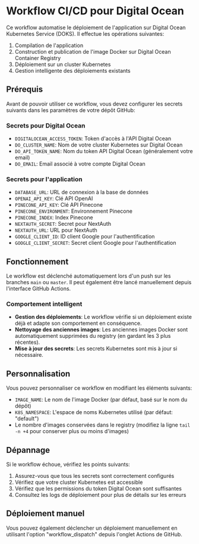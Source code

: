 # Workflow CI/CD pour Digital Ocean

Ce workflow automatise le déploiement de l'application sur Digital Ocean Kubernetes Service (DOKS). Il effectue les opérations suivantes:

1. Compilation de l'application
2. Construction et publication de l'image Docker sur Digital Ocean Container Registry
3. Déploiement sur un cluster Kubernetes
4. Gestion intelligente des déploiements existants

## Prérequis

Avant de pouvoir utiliser ce workflow, vous devez configurer les secrets suivants dans les paramètres de votre dépôt GitHub:

### Secrets pour Digital Ocean

- `DIGITALOCEAN_ACCESS_TOKEN`: Token d'accès à l'API Digital Ocean
- `DO_CLUSTER_NAME`: Nom de votre cluster Kubernetes sur Digital Ocean
- `DO_API_TOKEN_NAME`: Nom du token API Digital Ocean (généralement votre email)
- `DO_EMAIL`: Email associé à votre compte Digital Ocean

### Secrets pour l'application

- `DATABASE_URL`: URL de connexion à la base de données
- `OPENAI_API_KEY`: Clé API OpenAI
- `PINECONE_API_KEY`: Clé API Pinecone
- `PINECONE_ENVIRONMENT`: Environnement Pinecone
- `PINECONE_INDEX`: Index Pinecone
- `NEXTAUTH_SECRET`: Secret pour NextAuth
- `NEXTAUTH_URL`: URL pour NextAuth
- `GOOGLE_CLIENT_ID`: ID client Google pour l'authentification
- `GOOGLE_CLIENT_SECRET`: Secret client Google pour l'authentification

## Fonctionnement

Le workflow est déclenché automatiquement lors d'un push sur les branches `main` ou `master`. Il peut également être lancé manuellement depuis l'interface GitHub Actions.

### Comportement intelligent

- **Gestion des déploiements**: Le workflow vérifie si un déploiement existe déjà et adapte son comportement en conséquence.
- **Nettoyage des anciennes images**: Les anciennes images Docker sont automatiquement supprimées du registry (en gardant les 3 plus récentes).
- **Mise à jour des secrets**: Les secrets Kubernetes sont mis à jour si nécessaire.

## Personnalisation

Vous pouvez personnaliser ce workflow en modifiant les éléments suivants:

- `IMAGE_NAME`: Le nom de l'image Docker (par défaut, basé sur le nom du dépôt)
- `K8S_NAMESPACE`: L'espace de noms Kubernetes utilisé (par défaut: "default")
- Le nombre d'images conservées dans le registry (modifiez la ligne `tail -n +4` pour conserver plus ou moins d'images)

## Dépannage

Si le workflow échoue, vérifiez les points suivants:

1. Assurez-vous que tous les secrets sont correctement configurés
2. Vérifiez que votre cluster Kubernetes est accessible
3. Vérifiez que les permissions du token Digital Ocean sont suffisantes
4. Consultez les logs de déploiement pour plus de détails sur les erreurs

## Déploiement manuel

Vous pouvez également déclencher un déploiement manuellement en utilisant l'option "workflow_dispatch" depuis l'onglet Actions de GitHub. 